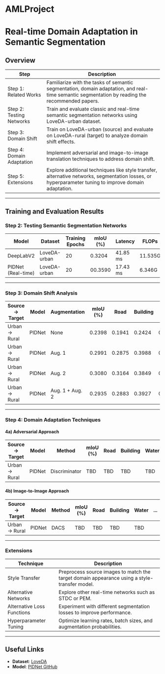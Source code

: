 # AMLProject

# Real-time Domain Adaptation in Semantic Segmentation

## Overview
| **Step**                     | **Description**                                                                                                                                               |
|------------------------------|---------------------------------------------------------------------------------------------------------------------------------------------------------------|
| Step 1: Related Works        | Familiarize with the tasks of semantic segmentation, domain adaptation, and real-time semantic segmentation by reading the recommended papers.                |
| Step 2: Testing Networks     | Train and evaluate classic and real-time semantic segmentation networks using LoveDA-urban dataset.                                                          |
| Step 3: Domain Shift         | Train on LoveDA-urban (source) and evaluate on LoveDA-rural (target) to analyze domain shift effects.                                                        |
| Step 4: Domain Adaptation    | Implement adversarial and image-to-image translation techniques to address domain shift.                                                                      |
| Step 5: Extensions           | Explore additional techniques like style transfer, alternative networks, segmentation losses, or hyperparameter tuning to improve domain adaptation.         |

---

## Training and Evaluation Results

### Step 2: Testing Semantic Segmentation Networks
| **Model**           | **Dataset**       | **Training Epochs** | **mIoU (%)** | **Latency** | **FLOPs** | **Params** |
|----------------------|-------------------|------------|--------------|-------------|-----------|------------|
| DeepLabV2           | LoveDA-urban     | 20         | 0.3204          | 41.85 ms         |  11.535G       | 62.231M        |
| PIDNet (Real-time)  | LoveDA-urban     | 20         | 00.3590         | 17.43 ms        | 6.346G      | 7.718M       |


---

### Step 3: Domain Shift Analysis


| **Source → Target** | **Model**         | **Augmentation**   | **mIoU (%)** | **Road** | **Building** | **Water** | **Background** | **Barren** | **Forest** | **Agricultural** |
|---------------------|-------------------|--------------------|--------------|----------|--------------|-----------|----------------|------------|------------|------------------|
| Urban → Rural       | PIDNet           | None               | 0.2398       | 0.1941      | 0.2424          | 0.3546       | 0.5024             | 0.0695         | 0.1023         | 0.3182               |
| Urban → Rural       | PIDNet           | Aug. 1             | 0.2991          |  0.2875      | 0.3988          | 0.3671       | 0.5433            | 0.1118        | 0.1537        | 0.4357              |
| Urban → Rural       | PIDNet           | Aug. 2             | 0.3080          | 0.3164      | 0.3849          | 0.3866       |  0.5353            | 0.1403        | 0.1604        | 0.4332              |
| Urban → Rural       | PIDNet           | Aug. 1 + Aug. 2    | 0.2935          | 0.2883      | 0.3927          | 0.3681       | 0.5369            | 0.1363        | 0.1826        | 0.4266              |



---

### Step 4: Domain Adaptation Techniques
#### 4a) Adversarial Approach
| **Source → Target** | **Model**         | **Method**      | **mIoU (%)** | **Road** | **Building** | **Water** | ... |
|---------------------|-------------------|-----------------|--------------|----------|--------------|-----------|-----|
| Urban → Rural       | PIDNet           | Discriminator   | TBD          | TBD      | TBD          | TBD       |     |

#### 4b) Image-to-Image Approach
| **Source → Target** | **Model**         | **Method**      | **mIoU (%)** | **Road** | **Building** | **Water** | ... |
|---------------------|-------------------|-----------------|--------------|----------|--------------|-----------|-----|
| Urban → Rural       | PIDNet           | DACS            | TBD          | TBD      | TBD          | TBD       |     |

---

### Extensions
| **Technique**                | **Description**                                                                                  |
|-------------------------------|--------------------------------------------------------------------------------------------------|
| Style Transfer               | Preprocess source images to match the target domain appearance using a style-transfer model.     |
| Alternative Networks         | Explore other real-time networks such as STDC or PEM.                                           |
| Alternative Loss Functions   | Experiment with different segmentation losses to improve performance.                           |
| Hyperparameter Tuning        | Optimize learning rates, batch sizes, and augmentation probabilities.                           |

---

## Useful Links
- **Dataset**: [LoveDA](https://zenodo.org/records/5706578)
- **Model**: [PIDNet GitHub](https://github.com/XuJiacong/PIDNet)
